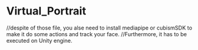 # Virtual_Portrait
//despite of those file, you alse need to install mediapipe or cubismSDK to make it do some actions and track your face.
//Furthermore, it has to be executed on Unity engine.
